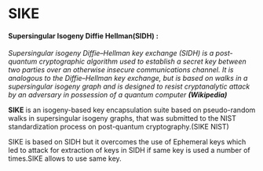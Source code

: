# SIKE
#### Supersingular Isogeny Diffie Hellman(SIDH) :
*Supersingular isogeny Diffie–Hellman key exchange (SIDH) is a post-quantum cryptographic algorithm used to establish a secret key between two parties over an otherwise insecure communications channel. It is analogous to the Diffie–Hellman key exchange, but is based on walks in a supersingular isogeny graph and is designed to resist cryptanalytic attack by an adversary in possession of a quantum computer*  ***(Wikipedia)***

**SIKE** is an isogeny-based key encapsulation suite based on pseudo-random walks in supersingular isogeny graphs, that was submitted to the NIST standardization process on post-quantum cryptography.(SIKE NIST)

SIKE is based on SIDH but it overcomes the use of Ephemeral keys which led to attack for extraction of keys in SIDH if same key is used a number of times.SIKE allows to use same key. 
